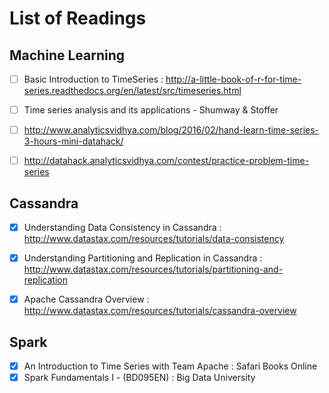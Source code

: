 # List of Readings
## Machine Learning
- [ ] Basic Introduction to TimeSeries : http://a-little-book-of-r-for-time-series.readthedocs.org/en/latest/src/timeseries.html

- [ ] Time series analysis and its applications - Shumway & Stoffer

- [ ] http://www.analyticsvidhya.com/blog/2016/02/hand-learn-time-series-3-hours-mini-datahack/

- [ ] http://datahack.analyticsvidhya.com/contest/practice-problem-time-series

## Cassandra
- [x] Understanding Data Consistency in Cassandra  : http://www.datastax.com/resources/tutorials/data-consistency 

- [x] Understanding Partitioning and Replication in Cassandra : http://www.datastax.com/resources/tutorials/partitioning-and-replication

- [x] Apache Cassandra Overview : http://www.datastax.com/resources/tutorials/cassandra-overview

## Spark
- [x] An Introduction to Time Series with Team Apache : Safari Books Online
- [x] Spark Fundamentals I - (BD095EN)  : Big Data University
